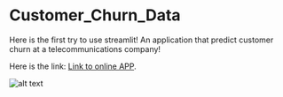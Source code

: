 # Customer_Churn_Data

Here is the first try to use streamlit! 
An application that predict customer churn at a telecommunications company!

Here is the link: 
 [Link to online APP](https://myeghaneh-customer-churn-data-streamlit-app-full-tda54e.streamlit.app/).


![alt text](https://miro.medium.com/max/456/1*Dvx1j18vyKyvLlIpxzVSmQ.png)



